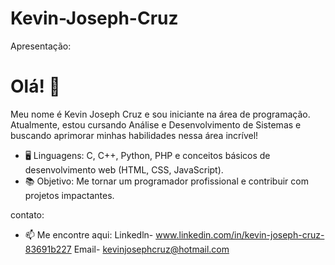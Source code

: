 # Kevin-Joseph-Cruz

Apresentação:
# Olá! 👋  
Meu nome é Kevin Joseph Cruz e sou iniciante na área de programação.  
Atualmente, estou cursando Análise e Desenvolvimento de Sistemas e buscando aprimorar minhas habilidades nessa área incrível!  

- 🖥️ Linguagens: C, C++, Python, PHP e  conceitos básicos de desenvolvimento web (HTML, CSS, JavaScript).  
- 📚 Objetivo: Me tornar um programador profissional e contribuir com projetos impactantes.  

contato:
- 📫 Me encontre aqui: Linkedln- www.linkedin.com/in/kevin-joseph-cruz-83691b227  Email- kevinjosephcruz@hotmail.com   
